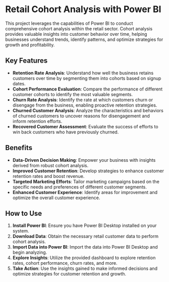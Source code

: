 # Retail Cohort Analysis with Power BI

This project leverages the capabilities of Power BI to conduct comprehensive cohort analysis within the retail sector. Cohort analysis provides valuable insights into customer behavior over time, helping businesses understand trends, identify patterns, and optimize strategies for growth and profitability.

## Key Features

- **Retention Rate Analysis**: Understand how well the business retains customers over time by segmenting them into cohorts based on signup dates.
- **Cohort Performance Evaluation**: Compare the performance of different customer cohorts to identify the most valuable segments.
- **Churn Rate Analysis**: Identify the rate at which customers churn or disengage from the business, enabling proactive retention strategies.
- **Churned Customer Analysis**: Analyze the characteristics and behaviors of churned customers to uncover reasons for disengagement and inform retention efforts.
- **Recovered Customer Assessment**: Evaluate the success of efforts to win back customers who have previously churned.

## Benefits

- **Data-Driven Decision Making**: Empower your business with insights derived from robust cohort analysis.
- **Improved Customer Retention**: Develop strategies to enhance customer retention rates and boost revenue.
- **Targeted Marketing Efforts**: Tailor marketing campaigns based on the specific needs and preferences of different customer segments.
- **Enhanced Customer Experience**: Identify areas for improvement and optimize the overall customer experience.

## How to Use

1. **Install Power BI**: Ensure you have Power BI Desktop installed on your system.
2. **Download Data**: Obtain the necessary retail customer data to perform cohort analysis.
3. **Import Data into Power BI**: Import the data into Power BI Desktop and begin analyzing.
4. **Explore Insights**: Utilize the provided dashboard to explore retention rates, cohort performance, churn rates, and more.
5. **Take Action**: Use the insights gained to make informed decisions and optimize strategies for customer retention and growth.

